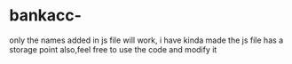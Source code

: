 # bankacc-
only the names added in js file will work, i have kinda made the js file has a storage point also,feel free to use the code and modify it
